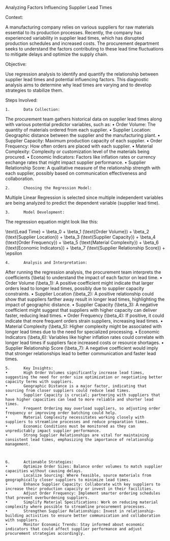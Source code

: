 Analyzing Factors Influencing Supplier Lead Times

Context:

A manufacturing company relies on various suppliers for raw materials essential to its production processes. Recently, the company has experienced variability in supplier lead times, which has disrupted production schedules and increased costs. The procurement department seeks to understand the factors contributing to these lead time fluctuations to mitigate delays and optimize the supply chain.

Objective:

Use regression analysis to identify and quantify the relationship between supplier lead times and potential influencing factors. This diagnostic analysis aims to determine why lead times are varying and to develop strategies to stabilize them.

Steps Involved:

    1.      Data Collection:
The procurement team gathers historical data on supplier lead times along with various potential predictor variables, such as: • Order Volume: The quantity of materials ordered from each supplier. • Supplier Location: Geographic distance between the supplier and the manufacturing plant. • Supplier Capacity: Maximum production capacity of each supplier. • Order Frequency: How often orders are placed with each supplier. • Material Complexity: Complexity or customization level of the materials being procured. • Economic Indicators: Factors like inflation rates or currency exchange rates that might impact supplier performance. • Supplier Relationship Score: A qualitative measure of the relationship strength with each supplier, possibly based on communication effectiveness and collaboration.

    2.      Choosing the Regression Model:
 Multiple Linear Regression is selected since multiple independent variables are being analyzed to predict the dependent variable (supplier lead time).

    3.      Model Development:
The regression equation might look like this:

\text{Lead Time} = \beta_0 + \beta_1 (\text{Order Volume}) + \beta_2 (\text{Supplier Location}) + \beta_3 (\text{Supplier Capacity}) + \beta_4 (\text{Order Frequency}) + \beta_5 (\text{Material Complexity}) + \beta_6 (\text{Economic Indicators}) + \beta_7 (\text{Supplier Relationship Score}) + \epsilon

    4.      Analysis and Interpretation:
After running the regression analysis, the procurement team interprets the coefficients (\beta) to understand the impact of each factor on lead time. • Order Volume (\beta_1): A positive coefficient might indicate that larger orders lead to longer lead times, possibly due to supplier capacity constraints. • Supplier Location (\beta_2): A positive relationship could show that suppliers farther away result in longer lead times, highlighting the impact of geographic distance. • Supplier Capacity (\beta_3): A negative coefficient might suggest that suppliers with higher capacity can deliver faster, reducing lead times. • Order Frequency (\beta_4): If positive, it could indicate that more frequent orders strain suppliers, increasing lead times. • Material Complexity (\beta_5): Higher complexity might be associated with longer lead times due to the need for specialized processing. • Economic Indicators (\beta_6): Variables like higher inflation rates could correlate with longer lead times if suppliers face increased costs or resource shortages. • Supplier Relationship Score (\beta_7): A negative coefficient would imply that stronger relationships lead to better communication and faster lead times.

    5.      Key Insights:
    •       High Order Volumes significantly increase lead times, suggesting the need for order size optimization or negotiating better capacity terms with suppliers.
    •       Geographic Distance is a major factor, indicating that sourcing from closer suppliers could reduce lead times.
    •       Supplier Capacity is crucial; partnering with suppliers that have higher capacities can lead to more reliable and shorter lead times.
    •       Frequent Ordering may overload suppliers, so adjusting order frequency or improving order batching could help.
    •       Material Complexity necessitates working closely with suppliers to streamline processes and reduce preparation times.
    •       Economic Conditions must be monitored as they can unpredictably impact supplier performance.
    •       Strong Supplier Relationships are vital for maintaining consistent lead times, emphasizing the importance of relationship management.



    6.      Actionable Strategies:
    •       Optimize Order Sizes: Balance order volumes to match supplier capacities without causing delays.
    •       Localize Sourcing: Where feasible, source materials from geographically closer suppliers to minimize lead times.
    •       Enhance Supplier Capacity: Collaborate with key suppliers to increase their production capacity or invest in their facilities.
    •       Adjust Order Frequency: Implement smarter ordering schedules that prevent overburdening suppliers.
    •       Simplify Material Specifications: Work on reducing material complexity where possible to streamline procurement processes.
    •       Strengthen Supplier Relationships: Invest in relationship-building activities to ensure better communication and collaboration with suppliers.
    •       Monitor Economic Trends: Stay informed about economic indicators that could affect supplier performance and adjust procurement strategies accordingly.
